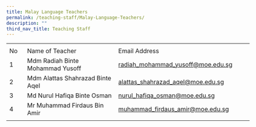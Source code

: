 ```yaml
---
title: Malay Language Teachers
permalink: /teaching-staff/Malay-Language-Teachers/
description: ""
third_nav_title: Teaching Staff
---
```


<table border="0" cellpadding="0" cellspacing="0" width="643" style="border-collapse:
 collapse;width:482pt"><colgroup><col width="35" style="mso-width-source:userset;mso-width-alt:1280;width:26pt"> <col width="277" style="mso-width-source:userset;mso-width-alt:10130;width:208pt"> <col width="324" style="mso-width-source:userset;mso-width-alt:11849;width:243pt"> <col width="7" style="mso-width-source:userset;mso-width-alt:256;width:5pt"></colgroup><tbody><tr height="7" style="mso-height-source:userset;height:5.25pt"><td height="7" class="xl68" width="35" style="height:5.25pt;width:26pt"></td><td class="xl67" width="277" style="width:208pt"></td><td class="xl69" width="324" style="width:243pt"></td><td class="xl67" width="7" style="width:5pt"></td></tr><tr height="21" style="height:15.75pt;box-sizing: border-box;border-color:var(--chakra-colors-gray-200);
  overflow-wrap: break-word"><td height="21" class="xl70" style="height:15.75pt">No</td><td class="xl71" style="border-left:none">Name of Teacher</td><td class="xl72" style="border-left:none">Email Address</td><td class="xl67"></td></tr><tr height="21" style="height:15.75pt;box-sizing: border-box;border-color:var(--chakra-colors-gray-200);
  overflow-wrap: break-word"><td height="21" class="xl68" style="height:15.75pt;box-sizing: border-box;
  overflow-wrap: break-word;border-image: initial">1</td><td class="xl73" width="277" style="border-top:none;width:208pt">Mdm Radiah Binte Mohammad Yusoff<span style="mso-spacerun:yes">&nbsp;</span></td><td class="xl66" style="border-top:none;border-left:none"><span style="box-sizing: border-box;border-color:var(--chakra-colors-gray-200);
  overflow-wrap: break-word"><a href="mailto:radiah_mohammad_yusoff@moe.edu.sg">radiah_mohammad_yusoff@moe.edu.sg</a></span></td><td class="xl67"></td></tr><tr height="21" style="height:15.75pt;box-sizing: border-box;border-color:var(--chakra-colors-gray-200);
  overflow-wrap: break-word"><td height="21" class="xl68" style="height:15.75pt;box-sizing: border-box;
  overflow-wrap: break-word;border-image: initial">2</td><td class="xl74" width="277" style="border-top:none;width:208pt">Mdm Alattas Shahrazad Binte Aqel<span style="mso-spacerun:yes">&nbsp;</span></td><td class="xl66" style="border-top:none;border-left:none"><span style="box-sizing: border-box;border-color:var(--chakra-colors-gray-200);
  overflow-wrap: break-word"><a href="mailto:alattas_shahrazad_aqel@moe.edu.sg">alattas_shahrazad_aqel@moe.edu.sg</a></span></td><td class="xl67"></td></tr><tr height="21" style="height:15.75pt;box-sizing: border-box;border-color:var(--chakra-colors-gray-200);
  overflow-wrap: break-word"><td height="21" class="xl68" style="height:15.75pt;box-sizing: border-box;
  overflow-wrap: break-word;border-image: initial">3</td><td class="xl74" width="277" style="border-top:none;width:208pt">Md Nurul Hafiqa Binte Osman</td><td class="xl66" style="border-top:none;border-left:none"><span style="box-sizing: border-box;border-color:var(--chakra-colors-gray-200);
  overflow-wrap: break-word"><a href="mailto:Nurul_hafiqa_osman@moe.edu.sg">nurul_hafiqa_osman@moe.edu.sg</a></span></td><td class="xl67"></td></tr><tr height="21" style="height:15.75pt;box-sizing: border-box;border-color:var(--chakra-colors-gray-200);
  overflow-wrap: break-word"><td height="21" class="xl68" style="height:15.75pt;box-sizing: border-box;
  overflow-wrap: break-word;border-image: initial">4</td><td class="xl74" width="277" style="border-top:none;width:208pt">Mr Muhammad Firdaus Bin Amir<span style="mso-spacerun:yes">&nbsp;</span></td><td class="xl66" style="border-top:none;border-left:none"><span style="box-sizing: border-box;border-color:var(--chakra-colors-gray-200);
  overflow-wrap: break-word"><a href="mailto:Muhammad_firdaus_amir@moe.edu.sg">muhammad_firdaus_amir@moe.edu.sg</a></span></td><td class="xl67"></td></tr><tr height="7" style="mso-height-source:userset;height:5.25pt"><td height="7" class="xl68" style="height:5.25pt"></td><td class="xl67"></td><td class="xl69"></td><td class="xl67"></td></tr></tbody></table>